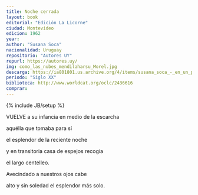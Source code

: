 ```yaml
---
title: Noche cerrada
layout: book
editorial: "Edición La Licorne"
ciudad: Montevideo
edicion: 1962
year: 
author: "Susana Soca"
nacionalidad: Uruguay
repositorio: "Autores UY"
repurl: https://autores.uy/
img: como_las_nubes_mendilaharsu_Morel.jpg
descarga: https://ia801801.us.archive.org/4/items/susana_soca_-_en_un_pais_de_la_memoria/susana_soca_-_en_un_pais_de_la_memoria.pdf
periodo: "Siglo XX"
biblioteca: http://www.worldcat.org/oclc/2436616
comprar: 
---
```

{% include JB/setup %}

VUELVE a su infancia en medio de la escarcha 
 
aquélla que tomaba para sí 
 
el esplendor de la reciente noche 
 
y en transitoria casa de espejos recogía 
 
el largo centelleo. 
 
Avecindado a nuestros ojos cabe 
 
alto y sin soledad el esplendor más solo.
